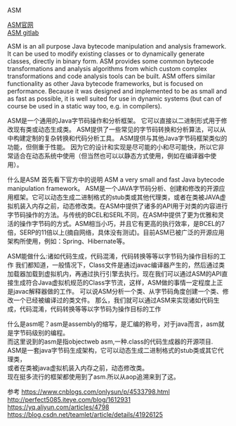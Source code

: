 ASM

[ASM官网](https://asm.ow2.io/)  
[ASM gitlab](https://gitlab.ow2.org/asm/asm)  


ASM is an all purpose Java bytecode manipulation and analysis framework. It can be used to modify existing classes or to dynamically generate classes, directly in binary form. ASM provides some common bytecode transformations and analysis algorithms from which custom complex transformations and code analysis tools can be built. ASM offers similar functionality as other Java bytecode frameworks, but is focused on performance. Because it was designed and implemented to be as small and as fast as possible, it is well suited for use in dynamic systems (but can of course be used in a static way too, e.g. in compilers).

ASM是一个通用的Java字节码操作和分析框架。 它可以直接以二进制形式用于修改现有类或动态生成类。 ASM提供了一些常见的字节码转换和分析算法，可以从中构建定制的复杂转换和代码分析工具。 ASM提供与其他Java字节码框架类似的功能，但侧重于性能。 因为它的设计和实现是尽可能的小和尽可能快，所以它非常适合在动态系统中使用（但当然也可以以静态方式使用，例如在编译器中使用）。


什么是ASM
  首先看下官方中的说明 ASM a very small and fast Java bytecode manipulation framework。
  ASM是一个JAVA字节码分析、创建和修改的开源应用框架。它可以动态生成二进制格式的stub类或其他代理类，或者在类被JAVA虚拟机装入内存之前，动态修改类。在ASM中提供了诸多的API用于对类的内容进行字节码操作的方法。与传统的BCEL和SERL不同，在ASM中提供了更为优雅和灵活的操作字节码的方式。ASM相当小巧，并且它有更高的执行效率，是BCEL的7倍，SERP的11倍以上(摘自网络，具体没有测试)。目前ASM已被广泛的开源应用架构所使用，例如：Spring、Hibernate等。
  
  ASM能做什么:诸如代码生成，代码混淆，代码转换等等以字节码为操作目标的工作
  我们都知道，一般情况下，Class文件是通过javac编译器产生的，然后通过类加载器加载到虚拟机内，再通过执行引擎去执行。现在我们可以通过ASM的API直接生成符合Java虚拟机规范的Class字节流，这样，ASM做的事情一定程度上正是javac解释器做的工作。
 可以说ASM分析一个类、从字节码角度创建一个类、修改一个已经被编译过的类文件。
 那么，我们就可以通过ASM来实现诸如代码生成，代码混淆，代码转换等等以字节码为操作目标的工作
 
 
 什么是asm呢？asm是assembly的缩写，是汇编的称号，对于java而言，asm就是字节码级别的编程。  
而这里说到的asm是指objectweb asm,一种.class的代码生成器的开源项目.  
ASM是一套java字节码生成架构，它可以动态生成二进制格式的stub类或其它代理类，  
或者在类被java虚拟机装入内存之前，动态修改类。  
现在挺多流行的框架都使用到了asm.所以从aop追溯来到了这。  
  
  
参考
https://www.cnblogs.com/onlysun/p/4533798.html
http://perfect5085.iteye.com/blog/1612931
https://yq.aliyun.com/articles/4798
https://blog.csdn.net/teamlet/article/details/41926125




